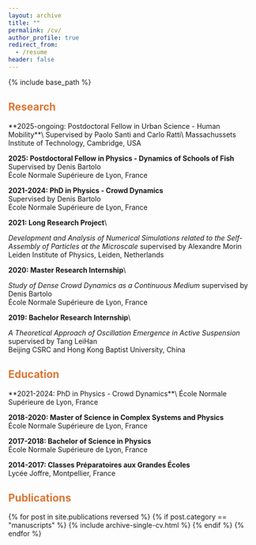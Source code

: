 ```yaml
---
layout: archive
title: ""
permalink: /cv/
author_profile: true
redirect_from:
  - /resume
header: false
---
```


{% include base_path %}

<h2 style="color: #dc7633 ">Research</h2>
<!-- Work Experience -->
<!-- ====== -->
**2025-ongoing: Postdoctoral Fellow in Urban Science - Human Mobility**\
Supervised by Paolo Santi and Carlo Ratti\
Massachussets Institute of Technology, Cambridge, USA

**2025: Postdoctoral Fellow in Physics - Dynamics of Schools of Fish**\
Supervised by Denis Bartolo\
École Normale Supérieure de Lyon, France

**2021-2024: PhD in Physics - Crowd Dynamics**\
Supervised by Denis Bartolo\
École Normale Supérieure de Lyon, France

**2021: Long Research Project**\
<!-- **Jan-Jun 2021: Long Research Project**\ -->
*Development and Analysis of Numerical Simulations related to the Self-Assembly of Particles at the Microscale* supervised by Alexandre Morin\
Leiden Institute of Physics, Leiden, Netherlands

**2020: Master Research Internship**\
<!-- **Feb-Dec 2020: Master Research Internship**\ -->
*Study of Dense Crowd Dynamics as a Continuous Medium* supervised by Denis Bartolo\
École Normale Supérieure de Lyon, France

**2019: Bachelor Research Internship**\
<!-- **Apr-Aug 2019: Bachelor Research Internship**\ -->
*A Theoretical Approach of Oscillation Emergence in Active Suspension* supervised by Tang LeiHan\
Beijing CSRC and Hong Kong Baptist University, China

<!-- * Spring 2024: Academic Pages Collaborator
  * GitHub University
  * Duties includes: Updates and improvements to template
  * Supervisor: The Users

* Fall 2015: Research Assistant
  * GitHub University
  * Duties included: Merging pull requests
  * Supervisor: Professor Hub

* Summer 2015: Research Assistant
  * GitHub University
  * Duties included: Tagging issues
  * Supervisor: Professor Git -->

<h2 style="color: #dc7633 ">Education</h2>
<!-- Education
====== -->
**2021-2024: PhD in Physics - Crowd Dynamics**\
École Normale Supérieure de Lyon, France

**2018-2020: Master of Science in Complex Systems and Physics**\
École Normale Supérieure de Lyon, France

**2017-2018: Bachelor of Science in Physics**\
École Normale Supérieure de Lyon, France

**2014-2017: Classes Préparatoires aux Grandes Écoles**\
Lycée Joffre, Montpellier, France

<!-- * Ph.D in Version Control Theory, GitHub University, 2018 (expected)
* M.S. in Jekyll, GitHub University, 2014
* B.S. in GitHub, GitHub University, 2012 -->
  
<!-- Skills
======
* Skill 1
* Skill 2
  * Sub-skill 2.1
  * Sub-skill 2.2
  * Sub-skill 2.3
* Skill 3 -->

<h2 style="color: #dc7633 ">Publications</h2>
<!-- Publications
====== -->
  <ul style="list-style: none; padding-left: 0;">
  {% for post in site.publications reversed %}
    {% if post.category == "manuscripts" %}
    {% include archive-single-cv.html %}
    {% endif %}
  {% endfor %}</ul>
  
<!-- Talks
======
  <ul>{% for post in site.talks reversed %}
    {% include archive-single-talk-cv.html  %}
  {% endfor %}</ul> -->
  
<!-- Teaching
======
  <ul>{% for post in site.teaching reversed %}
    {% include archive-single-cv.html %}
  {% endfor %}</ul> -->
  
<!-- Service and leadership
======
* Currently signed in to 43 different slack teams -->
